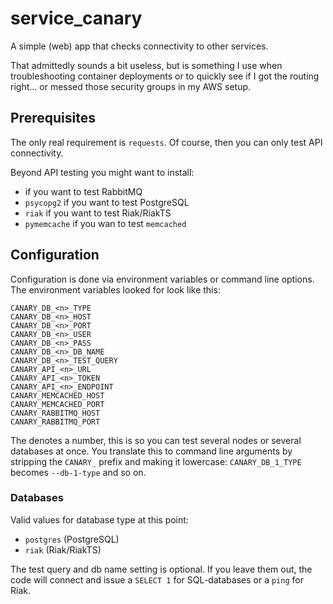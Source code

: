 # service_canary

A simple (web) app that checks connectivity to other services. 

That admittedly sounds a bit useless, but is something I use when troubleshooting container deployments or to quickly see if I got the routing right... or messed those security groups in my AWS setup.

## Prerequisites
The only real requirement is `requests`. Of course, then you can only test API connectivity.

Beyond API testing you might want to install: 
* if you want to test RabbitMQ
* `psycopg2` if you want to test PostgreSQL
* `riak` if you want to test Riak/RiakTS
* `pymemcache` if you wan to test `memcached`

## Configuration
Configuration is done via environment variables or command line options. The environment variables looked for look like this:
```
CANARY_DB_<n>_TYPE
CANARY_DB_<n>_HOST
CANARY_DB_<n>_PORT
CANARY_DB_<n>_USER
CANARY_DB_<n>_PASS
CANARY_DB_<n>_DB_NAME
CANARY_DB_<n>_TEST_QUERY
CANARY_API_<n>_URL
CANARY_API_<n>_TOKEN
CANARY_API_<n>_ENDPOINT
CANARY_MEMCACHED_HOST
CANARY_MEMCACHED_PORT
CANARY_RABBITMQ_HOST
CANARY_RABBITMQ_PORT
```

The <n> denotes a number, this is so you can test several nodes or several databases at once. You translate this to command line arguments by stripping the `CANARY_` prefix and making it lowercase: `CANARY_DB_1_TYPE` becomes `--db-1-type` and so on.

### Databases
Valid values for database type at this point:
* `postgres` (PostgreSQL)
* `riak` (Riak/RiakTS)

The test query and db name setting is optional. If you leave them out, the code will connect and issue a `SELECT 1` for SQL-databases or a `ping` for Riak.
